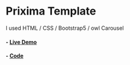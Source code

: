 # Prixima Template

I used HTML / CSS / Bootstrap5 / owl Carousel

#### - [Live Demo](https://alaashalaby.github.io/priximaTemplate/index.html)
#### - [Code](https://github.com/alaashalaby/priximaTemplate/blob/main/index.html)
